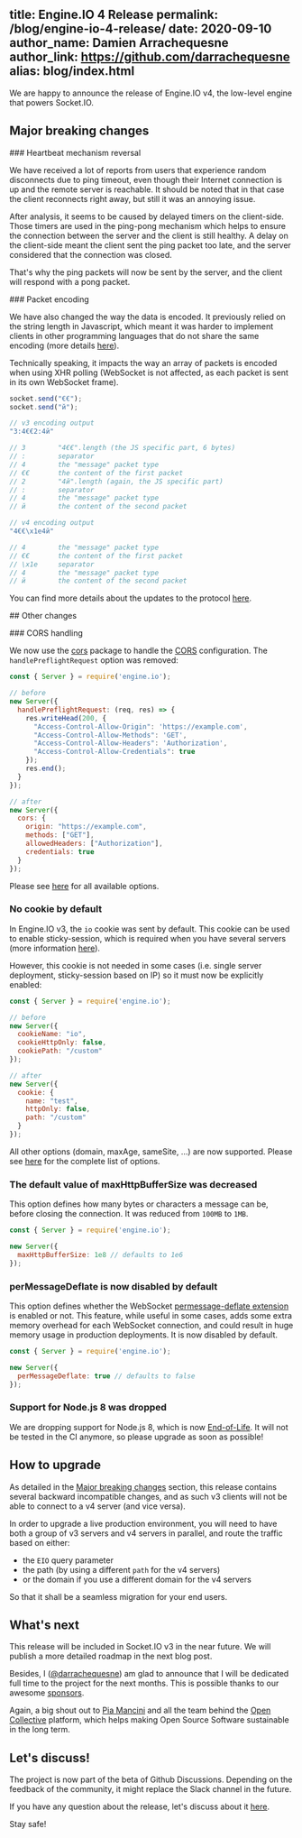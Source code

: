 title: Engine.IO 4 Release
permalink: /blog/engine-io-4-release/
date: 2020-09-10
author_name: Damien Arrachequesne
author_link: https://github.com/darrachequesne
alias: blog/index.html
---

We are happy to announce the release of Engine.IO v4, the low-level engine that powers Socket.IO.

## Major breaking changes

### Heartbeat mechanism reversal

We have received a lot of reports from users that experience random disconnects due to ping timeout, even though their Internet connection is up and the remote server is reachable. It should be noted that in that case the client reconnects right away, but still it was an annoying issue.

After analysis, it seems to be caused by delayed timers on the client-side. Those timers are used in the ping-pong mechanism which helps to ensure the connection between the server and the client is still healthy. A delay on the client-side meant the client sent the ping packet too late, and the server considered that the connection was closed.

That's why the ping packets will now be sent by the server, and the client will respond with a pong packet.


### Packet encoding

We have also changed the way the data is encoded. It previously relied on the string length in Javascript, which meant it was harder to implement clients in other programming languages that do not share the same encoding (more details [here](https://mathiasbynens.be/notes/javascript-encoding)).

Technically speaking, it impacts the way an array of packets is encoded when using XHR polling (WebSocket is not affected, as each packet is sent in its own WebSocket frame).

```js
socket.send("€€");
socket.send("й");

// v3 encoding output
"3:4€€2:4й"

// 3		"4€€".length (the JS specific part, 6 bytes)
// :		separator
// 4		the "message" packet type
// €€		the content of the first packet
// 2		"4й".length (again, the JS specific part)
// :		separator
// 4		the "message" packet type
// й		the content of the second packet

// v4 encoding output
"4€€\x1e4й"

// 4		the "message" packet type
// €€		the content of the first packet
// \x1e		separator
// 4		the "message" packet type
// й		the content of the second packet
```

You can find more details about the updates to the protocol [here](https://github.com/socketio/engine.io-protocol#difference-between-v3-and-v4).

## Other changes

### CORS handling

We now use the [cors](https://www.npmjs.com/package/cors) package to handle the [CORS](https://en.wikipedia.org/wiki/Cross-origin_resource_sharing) configuration. The `handlePreflightRequest` option was removed:

```js
const { Server } = require('engine.io');

// before
new Server({
  handlePreflightRequest: (req, res) => {
    res.writeHead(200, {
      "Access-Control-Allow-Origin": 'https://example.com',
      "Access-Control-Allow-Methods": 'GET',
      "Access-Control-Allow-Headers": 'Authorization',
      "Access-Control-Allow-Credentials": true
    });
    res.end();
  }
});

// after
new Server({
  cors: {
    origin: "https://example.com",
    methods: ["GET"],
    allowedHeaders: ["Authorization"],
    credentials: true
  }
});
```

Please see [here](https://github.com/expressjs/cors#configuration-options) for all available options.


### No cookie by default

In Engine.IO v3, the `io` cookie was sent by default. This cookie can be used to enable sticky-session, which is required when you have several servers (more information [here](/docs/using-multiple-nodes/)).

However, this cookie is not needed in some cases (i.e. single server deployment, sticky-session based on IP) so it must now be explicitly enabled:

```js
const { Server } = require('engine.io');

// before
new Server({
  cookieName: "io",
  cookieHttpOnly: false,
  cookiePath: "/custom"
});

// after
new Server({
  cookie: {
    name: "test",
    httpOnly: false,
    path: "/custom"
  }
});
```

All other options (domain, maxAge, sameSite, ...) are now supported. Please see [here](https://github.com/jshttp/cookie/) for the complete list of options.


### The default value of maxHttpBufferSize was decreased

This option defines how many bytes or characters a message can be, before closing the connection. It was reduced from `100MB` to `1MB`.

```js
const { Server } = require('engine.io');

new Server({
  maxHttpBufferSize: 1e8 // defaults to 1e6
});
```


### perMessageDeflate is now disabled by default

This option defines whether the WebSocket [permessage-deflate extension](https://tools.ietf.org/html/draft-ietf-hybi-permessage-compression-19) is enabled or not. This feature, while useful in some cases, adds some extra memory overhead for each WebSocket connection, and could result in huge memory usage in production deployments. It is now disabled by default.

```js
const { Server } = require('engine.io');

new Server({
  perMessageDeflate: true // defaults to false
});
```


### Support for Node.js 8 was dropped

We are dropping support for Node.js 8, which is now [End-of-Life](https://github.com/nodejs/Release). It will not be tested in the CI anymore, so please upgrade as soon as possible!



## How to upgrade

As detailed in the [Major breaking changes](#Major-breaking-changes) section, this release contains several backward incompatible changes, and as such v3 clients will not be able to connect to a v4 server (and vice versa).

In order to upgrade a live production environment, you will need to have both a group of v3 servers and v4 servers in parallel, and route the traffic based on either:

- the `EIO` query parameter
- the path (by using a different `path` for the v4 servers)
- or the domain if you use a different domain for the v4 servers

So that it shall be a seamless migration for your end users.


## What's next

This release will be included in Socket.IO v3 in the near future. We will publish a more detailed roadmap in the next blog post.


Besides, I ([@darrachequesne](https://github.com/darrachequesne/)) am glad to announce that I will be dedicated full time to the project for the next months. This is possible thanks to our awesome [sponsors](https://opencollective.com/socketio/#section-contributors).

Again, a big shout out to [Pia Mancini](https://twitter.com/piamancini) and all the team behind the [Open Collective](https://opencollective.com/) platform, which helps making Open Source Software sustainable in the long term.


## Let's discuss!

The project is now part of the beta of Github Discussions. Depending on the feedback of the community, it might replace the Slack channel in the future.

If you have any question about the release, let's discuss about it [here](https://github.com/socketio/socket.io/discussions/3644).



Stay safe!

